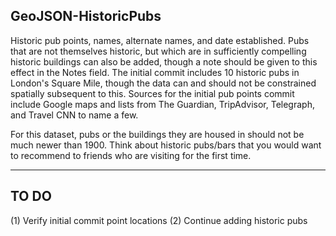 GeoJSON-HistoricPubs
---------------

Historic pub points, names, alternate names, and date established. Pubs that are not themselves historic, but which are in sufficiently compelling historic buildings can also be added, though a note should be given to this effect in the Notes field. The initial commit includes 10 historic pubs in London's Square Mile, though the data can and should not be constrained spatially subsequent to this. Sources for the initial pub points commit include Google maps and lists from The Guardian, TripAdvisor, Telegraph, and Travel CNN to name a few.

For this dataset, pubs or the buildings they are housed in should not be much newer than 1900. Think about historic pubs/bars that you would want to recommend to friends who are visiting for the first time.

---------------
TO DO
---------------
(1) Verify initial commit point locations
(2) Continue adding historic pubs
